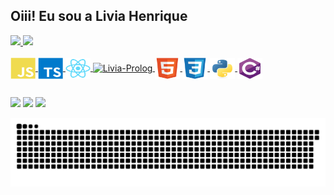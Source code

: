 ## Oiii! Eu sou a Livia Henrique 
 <div>
  <a href="https://github.com/liviahenrique">
  <img height="180em" src="https://github-readme-stats.vercel.app/api?username=liviahenrique&show_icons=true&theme=dracula&include_all_commits=true&count_private=true"/>
  <img height="180em" src="https://github-readme-stats.vercel.app/api/top-langs/?username=liviahenrique&layout=compact&langs_count=16&theme=dracula"/>
</div>
 
 <div style="display: inline_block"><br>
  <img align="center" alt="Livia-Js" height="34" width="40" src="https://raw.githubusercontent.com/devicons/devicon/master/icons/javascript/javascript-plain.svg">
  <img align="center" alt="Livia-Ts" height="34" width="40" src="https://raw.githubusercontent.com/devicons/devicon/master/icons/typescript/typescript-plain.svg">
  <img align="center" alt="Livia-React" height="34" width="40" src="https://raw.githubusercontent.com/devicons/devicon/master/icons/react/react-original.svg">
  <img align="center" alt="Livia-Prolog" height="34" width="40" src="https://raw.githubusercontent.com/file-icons/DevOpicons/master/svg/prolog.svg">
  <img align="center" alt="Livia-HTML" height="34" width="40" src="https://raw.githubusercontent.com/devicons/devicon/master/icons/html5/html5-original.svg">
  <img align="center" alt="Livia-CSS" height="34" width="40" src="https://raw.githubusercontent.com/devicons/devicon/master/icons/css3/css3-original.svg">
  <img align="center" alt="Livia-Python" height="34" width="40" src="https://raw.githubusercontent.com/devicons/devicon/master/icons/python/python-original.svg">
  <img align="center" alt="Livia-Csharp" height="34" width="40" src="https://raw.githubusercontent.com/devicons/devicon/master/icons/csharp/csharp-original.svg">
</div>
 
   ##
 
<div> 
  <a href="https://instagram.com/livia.henrique" target="_blank"><img src="https://img.shields.io/badge/-Instagram-%23E4405F?style=for-the-badge&logo=instagram&logoColor=white" target="_blank"></a>
  <a href = "mailto: livia.henrique2039@gmail.com"><img src="https://img.shields.io/badge/-Gmail-%23333?style=for-the-badge&logo=gmail&logoColor=white" target="_blank"></a>
  <a href="https://www.linkedin.com/in/liviahenrique" target="_blank"><img src="https://img.shields.io/badge/-LinkedIn-%230077B5?style=for-the-badge&logo=linkedin&logoColor=white" target="_blank"></a> 
 
  ![Snake animation](https://github.com/liviahenrique/liviahenrique/blob/output/github-contribution-grid-snake.svg)
 
</div>

